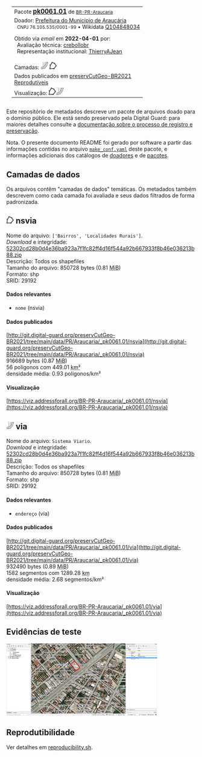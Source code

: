 <aside>
<table align="right" style="padding: 1em">
<tr><td>Pacote <a target="_git" title="link canônico para o git deste pacote" href="http://git.digital-guard.org/preserv-BR/blob/main/data/PR/Araucaria/_pk0061.01"><big><b>pk0061.01</b></big></a> de <small><a target="_osmcodes" title="Jurisdição" href="https://osm.codes/BR-PR-Araucaria">BR-PR-Araucaria</a></small>
</td></tr>
<tr><td>
Doador: <a rel="external" target="_doador" href="https://araucaria.atende.net/">Prefeitura do Município de Araucária</a>
<br/>&nbsp; <small>CNPJ 76.105.535/0001-99</small> • Wikidata <a rel="external" target="_doador" title="link descritor Wikidata do doador" href="https://www.wikidata.org/wiki/Q104848034">Q104848034</a></small><br/>

Obtido via <i>email</i> em <b>2022-04-01</b> por:
<br/>&nbsp; Avaliação técnica: <a rel="external" target="_gitPerson" title="usuário Git" href="https://github.com/crebollobr">crebollobr</a>
<br/>&nbsp; Representação institucional: <a rel="external" target="_gitPerson" title="usuário Git" href="https://github.com/ThierryAJean">ThierryAJean</a><br/>
</td></tr>
<tr><td>Camadas: <a title="via" href="#-via"><img src="https://raw.githubusercontent.com/digital-guard/preserv/main/docs/assets/layerIcon-via.png" alt="via" width="20"/></a> <a title="nsvia" href="#-nsvia"><img src="https://raw.githubusercontent.com/digital-guard/preserv/main/docs/assets/layerIcon-nsvia.png" alt="nsvia" width="20"/></a> </td></tr>
<tr><td>Dados publicados em <a href="http://git.digital-guard.org/preservCutGeo-BR2021/tree/main/data/PR/Araucaria/_pk0061.01">preservCutGeo-BR2021</a><br/><a href="#reprodutibilidade">Reprodutíveis</a></td></tr>
<tr><td>Visualização: <a title="nsvia" href="https://viz.addressforall.org/BR-PR-Araucaria/_pk0061.01/nsvia"><img src="https://raw.githubusercontent.com/digital-guard/preserv/main/docs/assets/layerIcon-nsvia.png" alt="nsvia" width="20"/></a><a title="via" href="https://viz.addressforall.org/BR-PR-Araucaria/_pk0061.01/via"><img src="https://raw.githubusercontent.com/digital-guard/preserv/main/docs/assets/layerIcon-via.png" alt="via" width="20"/></a></td></tr>
</table>
</aside>

<section>

Este repositório de metadados descreve um pacote de arquivos doado para o domínio público. Ele está sendo preservado pela Digital Guard: para maiores detalhes consulte a [documentação sobre o processo de registro e preservação](https://wiki.addressforall.org/doc/Documentação_Digital-guard).

Nota. O presente documento README foi gerado por software a partir das informações contidas no arquivo [`make_conf.yaml`](make_conf.yaml) deste pacote, e informações adicionais dos catálogos de [doadores](https://git.digital-guard.org/preserv-BR/blob/main/data/donor.csv) e de [pacotes](https://git.digital-guard.org/preserv-BR/blob/main/data/donatedPack.csv).

# Camadas de dados

Os arquivos contêm "camadas de dados" temáticas. Os metadados também descrevem como cada camada foi avaliada e seus dados filtrados de forma padronizada.

## <img src="https://raw.githubusercontent.com/digital-guard/preserv/main/docs/assets/layerIcon-nsvia.png" alt="nsvia" width="20"/> nsvia

Nome do arquivo: `['Bairros', 'Localidades Rurais']`.<br/>*Download* e integridade: [52302cd28b0d4e36ba923a7f1fc82ff4d16f544a92b667933f8b46e036213b88.zip](http://dl.digital-guard.org/52302cd28b0d4e36ba923a7f1fc82ff4d16f544a92b667933f8b46e036213b88.zip)<br/>Descrição: Todos os shapefiles<br/>Tamanho do arquivo: 850728 bytes (0.81 <abbr title="mebibyte">MiB</abbr>)<br/>Formato: shp<br/>SRID: 29192

#### Dados relevantes
* `nome` (nsvia)

#### Dados publicados
[http://git.digital-guard.org/preservCutGeo-BR2021/tree/main/data/PR/Araucaria/_pk0061.01/nsvia](http://git.digital-guard.org/preservCutGeo-BR2021/tree/main/data/PR/Araucaria/_pk0061.01/nsvia)<br/>916689 bytes (0.87 <abbr title="mebibyte">MiB</abbr>)<br/>56 polígonos com 449.01 <abbr title="quilômetros quadrados">km²</abbr><br/>densidade média: 0.93 polígonos/km²

#### Visualização
[https://viz.addressforall.org/BR-PR-Araucaria/_pk0061.01/nsvia](https://viz.addressforall.org/BR-PR-Araucaria/_pk0061.01/nsvia)
## <img src="https://raw.githubusercontent.com/digital-guard/preserv/main/docs/assets/layerIcon-via.png" alt="via" width="20"/> via

Nome do arquivo: `Sistema Viario`.<br/>*Download* e integridade: [52302cd28b0d4e36ba923a7f1fc82ff4d16f544a92b667933f8b46e036213b88.zip](http://dl.digital-guard.org/52302cd28b0d4e36ba923a7f1fc82ff4d16f544a92b667933f8b46e036213b88.zip)<br/>Descrição: Todos os shapefiles<br/>Tamanho do arquivo: 850728 bytes (0.81 <abbr title="mebibyte">MiB</abbr>)<br/>Formato: shp<br/>SRID: 29192

#### Dados relevantes
* `endereço` (via)

#### Dados publicados
[http://git.digital-guard.org/preservCutGeo-BR2021/tree/main/data/PR/Araucaria/_pk0061.01/via](http://git.digital-guard.org/preservCutGeo-BR2021/tree/main/data/PR/Araucaria/_pk0061.01/via)<br/>932490 bytes (0.89 <abbr title="mebibyte">MiB</abbr>)<br/>1582 segmentos com 1289.28 <abbr title="quilômetros">km</abbr><br/>densidade média: 2.68 segmentos/km²

#### Visualização
[https://viz.addressforall.org/BR-PR-Araucaria/_pk0061.01/via](https://viz.addressforall.org/BR-PR-Araucaria/_pk0061.01/via)

# Evidências de teste
<img src="qgis.png" width="400"/>

</section>
<section>

# Reprodutibilidade

Ver detalhes em [reproducibility.sh](reproducibility.sh).

</section>

